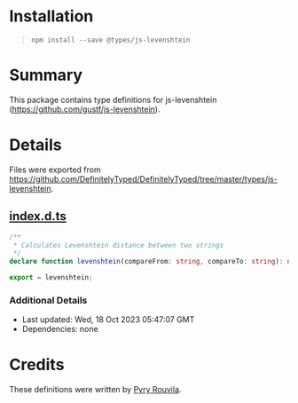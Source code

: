 # Installation
> `npm install --save @types/js-levenshtein`

# Summary
This package contains type definitions for js-levenshtein (https://github.com/gustf/js-levenshtein).

# Details
Files were exported from https://github.com/DefinitelyTyped/DefinitelyTyped/tree/master/types/js-levenshtein.
## [index.d.ts](https://github.com/DefinitelyTyped/DefinitelyTyped/tree/master/types/js-levenshtein/index.d.ts)
````ts
/**
 * Calculates Levenshtein distance between two strings
 */
declare function levenshtein(compareFrom: string, compareTo: string): number;

export = levenshtein;

````

### Additional Details
 * Last updated: Wed, 18 Oct 2023 05:47:07 GMT
 * Dependencies: none

# Credits
These definitions were written by [Pyry Rouvila](https://github.com/naftis).
